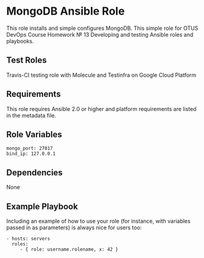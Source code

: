 MongoDB Ansible Role
=========

This role installs and simple configures MongoDB. This simple role for OTUS DevOps Course Homework № 13 Developing and testing Ansible roles and playbooks.

Test Roles
-----------

Travis-CI testing role with Molecule and Testinfra on Google Cloud Platform

Requirements
------------

This role requires Ansible 2.0 or higher and platform requirements are listed in the metadata file.

Role Variables 
-------------- 
``` 
mongo_port: 27017 
bind_ip: 127.0.0.1

```` 

Dependencies
---------------
 None  

Example Playbook
----------------

Including an example of how to use your role (for instance, with variables passed in as parameters) is always nice for users too:

    - hosts: servers
      roles:
         - { role: username.rolename, x: 42 }



